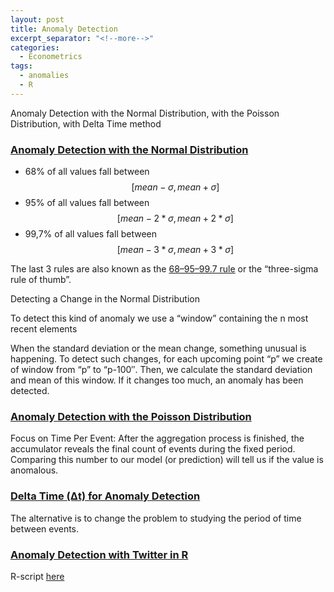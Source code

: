 ```yaml
---
layout: post
title: Anomaly Detection 
excerpt_separator: "<!--more-->"
categories:
  - Econometrics
tags:
  - anomalies
  - R
---
```


Anomaly Detection with the Normal Distribution, with the Poisson Distribution, with Delta Time method


<!--more-->

### [Anomaly Detection with the Normal Distribution](https://anomaly.io/anomaly-detection-normal-distribution)

- 68% of all values fall between $$[mean-\sigma, mean+\sigma]$$
- 95% of all values fall between $$[mean-2*\sigma, mean+2*\sigma]$$
- 99,7% of all values fall between $$[mean-3*\sigma, mean+3*\sigma]$$

The last 3 rules are also known as the [68–95–99.7 rule](https://en.m.wikipedia.org/wiki/68–95–99.7_rule) or the “three-sigma rule of thumb”.

Detecting a Change in the Normal Distribution

To detect this kind of anomaly we use a “window” containing the n most recent elements

When the standard deviation or the mean change, something unusual is happening. To detect such changes, for each upcoming point “p” we create of window from “p” to “p-100″. Then, we calculate the standard deviation and mean of this window. If it changes too much, an anomaly has been detected.


### [Anomaly Detection with the Poisson Distribution](https://anomaly.io/anomaly-detection-poisson-distribution/)

Focus on Time Per Event: After the aggregation process is finished, the accumulator reveals the final count of events during the fixed period. Comparing this number to our model (or prediction) will tell us if the value is anomalous.

### [Delta Time (Δt) for Anomaly Detection](https://anomaly.io/anomaly-detection-delta-time/)

The alternative is to change the problem to studying the period of time between events.

### [Anomaly Detection with Twitter in R](https://anomaly.io/anomaly-detection-twitter-r/)

R-script [here](https://github.com/martin-magakian/Anomaly-Detection-test)










